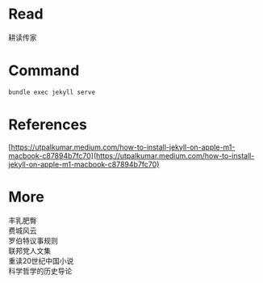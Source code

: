 # Read
耕读传家

# Command
```sh
bundle exec jekyll serve
```

# References
[https://utpalkumar.medium.com/how-to-install-jekyll-on-apple-m1-macbook-c87894b7fc70](https://utpalkumar.medium.com/how-to-install-jekyll-on-apple-m1-macbook-c87894b7fc70)  

# More
丰乳肥臀  
费城风云  
罗伯特议事规则  
联邦党人文集  
重读20世纪中国小说  
科学哲学的历史导论  